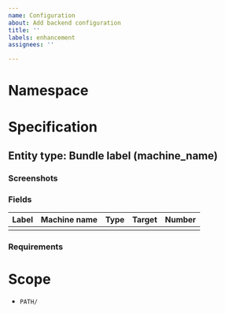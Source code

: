 ```yaml
---
name: Configuration
about: Add backend configuration
title: ''
labels: enhancement
assignees: ''

---
```


# Namespace

# Specification

## Entity type: Bundle label (machine_name)

### Screenshots

### Fields

| Label | Machine name | Type | Target | Number |
| - | - | - | - | - |
|  |  |  |  |  |

### Requirements

# Scope

- `PATH/`
